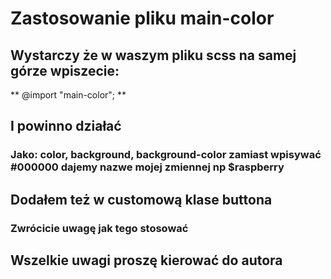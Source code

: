 # Zastosowanie pliku main-color


## Wystarczy że w waszym pliku scss na samej górze wpiszecie:
** @import "main-color"; **
## I powinno działać 

### Jako: color, background, background-color zamiast wpisywać #000000 dajemy nazwe mojej zmiennej np $raspberry

## Dodałem też w customową klase buttona
### Zwrócicie uwagę jak tego stosować 


## Wszelkie uwagi proszę kierować do autora

